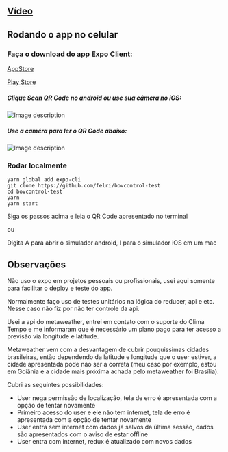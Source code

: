 
## [Vídeo](https://streamable.com/z7amcj)

## Rodando o app no celular
### Faça o download do app Expo Client:

[AppStore](https://apps.apple.com/br/app/expo-client/id982107779)

[Play Store](https://play.google.com/store/apps/details?id=host.exp.exponent&hl=pt_BR)

##### Clique Scan QR Code no android ou use sua câmera no iOS:

![Image description](https://i.imgur.com/UhQPnRE.jpg)

##### Use a camêra para ler o QR Code abaixo:

![Image description](https://i.imgur.com/XR9sfI6.png)

### Rodar localmente

```
yarn global add expo-cli
git clone https://github.com/felri/bovcontrol-test
cd bovcontrol-test
yarn
yarn start
```
Siga os passos acima e leia o QR Code apresentado no terminal

ou

Digita A para abrir o simulador android, I para o simulador iOS em um mac


## Observações



Não uso o expo em projetos pessoais ou profissionais, usei aqui somente para facilitar o deploy e teste do app.

Normalmente faço uso de testes unitários na lógica do reducer, api e etc. Nesse caso não fiz por não ter controle da api.

Usei a api do metaweather, entrei em contato com o suporte do Clima Tempo e me informaram que é necessário um plano pago para ter acesso a previsão via longitude e latitude.

Metaweather vem com a desvantagem de cubrir pouquissimas cidades brasileiras, então dependendo da latitude e longitude que o user estiver, a cidade apresentada pode não ser a correta (meu caso por exemplo, estou em Goiânia e a cidade mais próxima achada pelo metaweather foi Brasília).


Cubri as seguintes possibilidades:

- User nega permissão de localização, tela de erro é apresentada com a opção de tentar novamente
- Primeiro acesso do user e ele não tem internet, tela de erro é apresentada com a opção de tentar novamente
- User entra sem internet com dados já salvos da última sessão, dados são apresentados com o aviso de estar offline
- User entra com internet, redux é atualizado com novos dados
